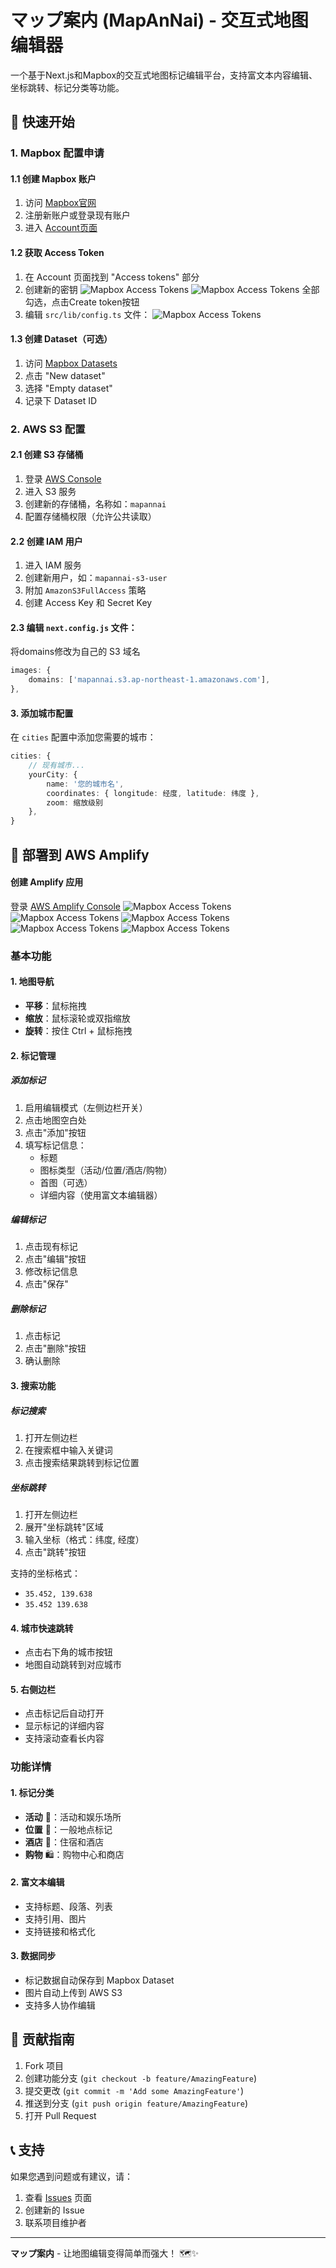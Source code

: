 # マップ案内 (MapAnNai) - 交互式地图编辑器

一个基于Next.js和Mapbox的交互式地图标记编辑平台，支持富文本内容编辑、坐标跳转、标记分类等功能。

## 🚀 快速开始

### 1. Mapbox 配置申请

#### 1.1 创建 Mapbox 账户
1. 访问 [Mapbox官网](https://www.mapbox.com/)
2. 注册新账户或登录现有账户
3. 进入 [Account页面](https://account.mapbox.com/)

#### 1.2 获取 Access Token
1. 在 Account 页面找到 "Access tokens" 部分
2. 创建新的密钥
![Mapbox Access Tokens](READMEIMG/mapbox1.png)
![Mapbox Access Tokens](READMEIMG/mapbox2.png)
全部勾选，点击Create token按钮
3. 编辑 `src/lib/config.ts` 文件：
![Mapbox Access Tokens](READMEIMG/mapbox5.png)

#### 1.3 创建 Dataset（可选）
1. 访问 [Mapbox Datasets](https://studio.mapbox.com/datasets/)
2. 点击 "New dataset"
3. 选择 "Empty dataset"
4. 记录下 Dataset ID

### 2. AWS S3 配置

#### 2.1 创建 S3 存储桶
1. 登录 [AWS Console](https://console.aws.amazon.com/)
2. 进入 S3 服务
3. 创建新的存储桶，名称如：`mapannai`
4. 配置存储桶权限（允许公共读取）

#### 2.2 创建 IAM 用户
1. 进入 IAM 服务
2. 创建新用户，如：`mapannai-s3-user`
3. 附加 `AmazonS3FullAccess` 策略
4. 创建 Access Key 和 Secret Key

#### 2.3 编辑 `next.config.js` 文件：
将domains修改为自己的 S3 域名

```typescript
images: {
    domains: ['mapannai.s3.ap-northeast-1.amazonaws.com'],
},
```

#### 3. 添加城市配置
在 `cities` 配置中添加您需要的城市：

```typescript
cities: {
    // 现有城市...
    yourCity: {
        name: '您的城市名',
        coordinates: { longitude: 经度, latitude: 纬度 },
        zoom: 缩放级别
    },
}
```

## 🚀 部署到 AWS Amplify

#### 创建 Amplify 应用
登录 [AWS Amplify Console](https://console.aws.amazon.com/amplify/)
![Mapbox Access Tokens](READMEIMG/amplify1.png)
![Mapbox Access Tokens](READMEIMG/amplify2.png)
![Mapbox Access Tokens](READMEIMG/amplify3.png)
![Mapbox Access Tokens](READMEIMG/amplify4.png)
![Mapbox Access Tokens](READMEIMG/amplify5.png)


### 基本功能

#### 1. 地图导航
- **平移**：鼠标拖拽
- **缩放**：鼠标滚轮或双指缩放
- **旋转**：按住 Ctrl + 鼠标拖拽

#### 2. 标记管理

##### 添加标记
1. 启用编辑模式（左侧边栏开关）
2. 点击地图空白处
3. 点击"添加"按钮
4. 填写标记信息：
   - 标题
   - 图标类型（活动/位置/酒店/购物）
   - 首图（可选）
   - 详细内容（使用富文本编辑器）

##### 编辑标记
1. 点击现有标记
2. 点击"编辑"按钮
3. 修改标记信息
4. 点击"保存"

##### 删除标记
1. 点击标记
2. 点击"删除"按钮
3. 确认删除

#### 3. 搜索功能

##### 标记搜索
1. 打开左侧边栏
2. 在搜索框中输入关键词
3. 点击搜索结果跳转到标记位置

##### 坐标跳转
1. 打开左侧边栏
2. 展开"坐标跳转"区域
3. 输入坐标（格式：纬度, 经度）
4. 点击"跳转"按钮

支持的坐标格式：
- `35.452, 139.638`
- `35.452 139.638`

#### 4. 城市快速跳转
- 点击右下角的城市按钮
- 地图自动跳转到对应城市

#### 5. 右侧边栏
- 点击标记后自动打开
- 显示标记的详细内容
- 支持滚动查看长内容

### 功能详情

#### 1. 标记分类
- **活动** 🎯：活动和娱乐场所
- **位置** 📍：一般地点标记
- **酒店** 🏨：住宿和酒店
- **购物** 🛍️：购物中心和商店

#### 2. 富文本编辑
- 支持标题、段落、列表
- 支持引用、图片
- 支持链接和格式化

#### 3. 数据同步
- 标记数据自动保存到 Mapbox Dataset
- 图片自动上传到 AWS S3
- 支持多人协作编辑


## 🤝 贡献指南

1. Fork 项目
2. 创建功能分支 (`git checkout -b feature/AmazingFeature`)
3. 提交更改 (`git commit -m 'Add some AmazingFeature'`)
4. 推送到分支 (`git push origin feature/AmazingFeature`)
5. 打开 Pull Request

## 📞 支持

如果您遇到问题或有建议，请：

1. 查看 [Issues](../../issues) 页面
2. 创建新的 Issue
3. 联系项目维护者

---

**マップ案内** - 让地图编辑变得简单而强大！ 🗺️✨
